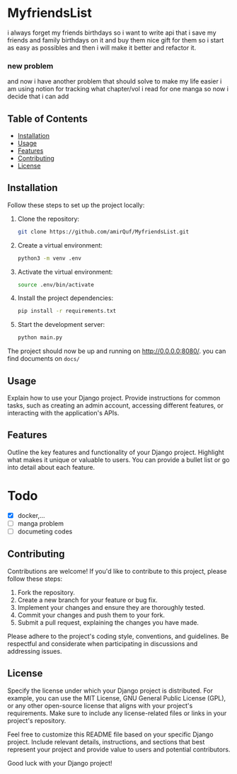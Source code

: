 # MyfriendsList

i always forget my friends birthdays so i want to write api that i save my friends and family birthdays on it and buy them nice gift for them so i start as easy as possibles and then i will make it better and refactor it.
### new problem 
and now i have another problem that should solve to make my life easier  i am using notion for tracking what chapter/vol i read for one manga so now i decide that i can add 


## Table of Contents

- [Installation](#installation)
- [Usage](#usage)
- [Features](#features)
- [Contributing](#contributing)
- [License](#license)

## Installation

Follow these steps to set up the project locally:

1. Clone the repository:

   ```bash
   git clone https://github.com/amirQuf/MyfriendsList.git
   ```

2. Create a virtual environment:

   ```bash
   python3 -m venv .env
   ```

3. Activate the virtual environment:

   ```bash
   source .env/bin/activate
   ```

4. Install the project dependencies:

   ```bash
   pip install -r requirements.txt
   ```
5. Start the development server:

   ```bash
   python main.py
   ```

The project should now be up and running on http://0.0.0.0:8080/.
you can find documents on `docs/`

## Usage

Explain how to use your Django project. Provide instructions for common tasks, such as creating an admin account, accessing different features, or interacting with the application's APIs.

## Features

Outline the key features and functionality of your Django project. Highlight what makes it unique or valuable to users. You can provide a bullet list or go into detail about each feature.
# Todo
- [x] docker,...
- [ ] manga problem 
- [ ] documeting codes

## Contributing

Contributions are welcome! If you'd like to contribute to this project, please follow these steps:

1. Fork the repository.
2. Create a new branch for your feature or bug fix.
3. Implement your changes and ensure they are thoroughly tested.
4. Commit your changes and push them to your fork.
5. Submit a pull request, explaining the changes you have made.

Please adhere to the project's coding style, conventions, and guidelines. Be respectful and considerate when participating in discussions and addressing issues.

## License

Specify the license under which your Django project is distributed. For example, you can use the MIT License, GNU General Public License (GPL), or any other open-source license that aligns with your project's requirements. Make sure to include any license-related files or links in your project's repository.

Feel free to customize this README file based on your specific Django project. Include relevant details, instructions, and sections that best represent your project and provide value to users and potential contributors.

Good luck with your Django project!
